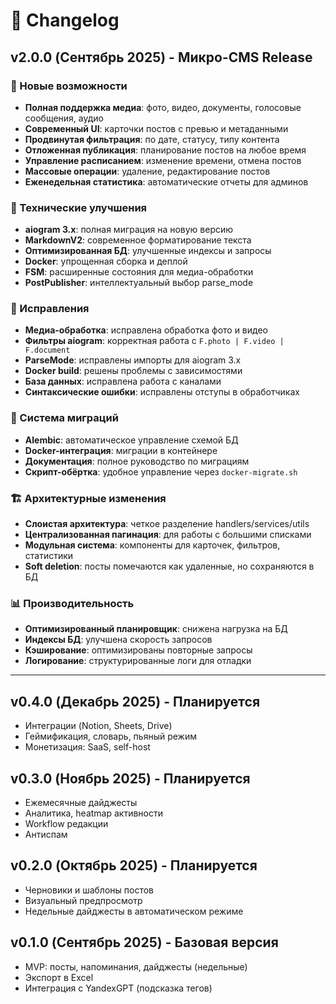 # 📄 Changelog

## v2.0.0 (Сентябрь 2025) - Микро-CMS Release

### 🎉 Новые возможности
- **Полная поддержка медиа**: фото, видео, документы, голосовые сообщения, аудио
- **Современный UI**: карточки постов с превью и метаданными
- **Продвинутая фильтрация**: по дате, статусу, типу контента
- **Отложенная публикация**: планирование постов на любое время
- **Управление расписанием**: изменение времени, отмена постов
- **Массовые операции**: удаление, редактирование постов
- **Еженедельная статистика**: автоматические отчеты для админов

### 🔧 Технические улучшения
- **aiogram 3.x**: полная миграция на новую версию
- **MarkdownV2**: современное форматирование текста
- **Оптимизированная БД**: улучшенные индексы и запросы
- **Docker**: упрощенная сборка и деплой
- **FSM**: расширенные состояния для медиа-обработки
- **PostPublisher**: интеллектуальный выбор parse_mode

### 🐛 Исправления
- **Медиа-обработка**: исправлена обработка фото и видео
- **Фильтры aiogram**: корректная работа с `F.photo | F.video | F.document`
- **ParseMode**: исправлены импорты для aiogram 3.x
- **Docker build**: решены проблемы с зависимостями
- **База данных**: исправлена работа с каналами
- **Синтаксические ошибки**: исправлены отступы в обработчиках

### 🔧 Система миграций
- **Alembic**: автоматическое управление схемой БД
- **Docker-интеграция**: миграции в контейнере
- **Документация**: полное руководство по миграциям
- **Скрипт-обёртка**: удобное управление через `docker-migrate.sh`

### 🏗 Архитектурные изменения
- **Слоистая архитектура**: четкое разделение handlers/services/utils
- **Централизованная пагинация**: для работы с большими списками
- **Модульная система**: компоненты для карточек, фильтров, статистики
- **Soft deletion**: посты помечаются как удаленные, но сохраняются в БД

### 📊 Производительность
- **Оптимизированный планировщик**: снижена нагрузка на БД
- **Индексы БД**: улучшена скорость запросов
- **Кэширование**: оптимизированы повторные запросы
- **Логирование**: структурированные логи для отладки

---

## v0.4.0 (Декабрь 2025) - Планируется
- Интеграции (Notion, Sheets, Drive)
- Геймификация, словарь, пьяный режим
- Монетизация: SaaS, self-host

## v0.3.0 (Ноябрь 2025) - Планируется
- Ежемесячные дайджесты
- Аналитика, heatmap активности
- Workflow редакции
- Антиспам

## v0.2.0 (Октябрь 2025) - Планируется
- Черновики и шаблоны постов
- Визуальный предпросмотр
- Недельные дайджесты в автоматическом режиме

## v0.1.0 (Сентябрь 2025) - Базовая версия
- MVP: посты, напоминания, дайджесты (недельные)
- Экспорт в Excel
- Интеграция с YandexGPT (подсказка тегов)
